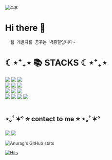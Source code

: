 

![우주](https://user-images.githubusercontent.com/50413112/105368338-c5250000-5c44-11eb-9a01-5a8c95186bba.jpg)
<br/>
# Hi there 👋
<pre>
  웹 개발자를 꿈꾸는 박종필입니다~
</pre>

<div> <h1>☾⋆⁺₊⋆ 📚 STACKS ☾⋆⁺₊⋆ </h1> </div>

<div>
  <img src="https://img.shields.io/badge/javascript-F7DF1E?style=for-the-badge&logo=javascript&logoColor=black"> 
  <img src="https://img.shields.io/badge/java-EF2D5E?style=for-the-badge&logo=java&logoColor=white"> 
  <img src="https://img.shields.io/badge/spring-6DB33F?style=for-the-badge&logo=spring&logoColor=white"> 
  <br/>
  <img src="https://img.shields.io/badge/html5-E34F26?style=for-the-badge&logo=html5&logoColor=white"> 
  <img src="https://img.shields.io/badge/fontawesome-339AF0?style=for-the-badge&logo=fontawesome&logoColor=white">

  <img src="https://img.shields.io/badge/jquery-0769AD?style=for-the-badge&logo=jquery&logoColor=white">
  <br/>
  <img src="https://img.shields.io/badge/mysql-4479A1?style=for-the-badge&logo=mysql&logoColor=white"> 
  <img src="https://img.shields.io/badge/apache tomcat-999999?style=for-the-badge&logo=apachetomcat&logoColor=white">
  <img src="https://img.shields.io/badge/css-02A9FF?style=for-the-badge&logo=css3&logoColor=white"> 
  <br/>
  <img src="https://img.shields.io/badge/bootstrap-7952B3?style=for-the-badge&logo=bootstrap&logoColor=white">
  <img src="https://img.shields.io/badge/github-181717?style=for-the-badge&logo=github&logoColor=white">
  <img src="https://img.shields.io/badge/JSP-FF0000?style=for-the-badge&logo=JSP&logoColor=white"> 
  <img src="https://img.shields.io/badge/W3C-3DDC84?style=for-the-badge&logo=W3C&logoColor=white">
</div>
<br/>
<h2>⋆｡ﾟ✶° ⭐ contact to me ⭐ ⋆｡ﾟ✶°</h2>
  
  <a href="https://www.instagram.com/pill_life__0801">
    <img src="https://img.shields.io/badge/Instagram-E4405F?style=for-the-badge&logo=Instagram&logoColor=white"/>
  </a>
  <a href="https://www.naver.com">
    <img src="https://img.shields.io/badge/pjp8191@naver.com-03C75A?style=for-the-badge&logo=Naver&logoColor=white"/> 
  </a>

<!--깃허브 상태(스탯-step) 등록하기 -->
![Anurag's GitHub stats](https://github-readme-stats.vercel.app/api?username=ParkJongPil&show_icons=true&theme=dark)

<!--방문자 수 확인하기  -->
[![Hits](https://hits.seeyoufarm.com/api/count/incr/badge.svg?url=https%3A%2F%2Fgithub.com%2FParkJongPil%2FParkJongPil%2Fedit%2Fmain%2FREADME.md&count_bg=%2379C83D&title_bg=%23555555&icon=&icon_color=%23E7E7E7&title=hits&edge_flat=false)](https://hits.seeyoufarm.com)


